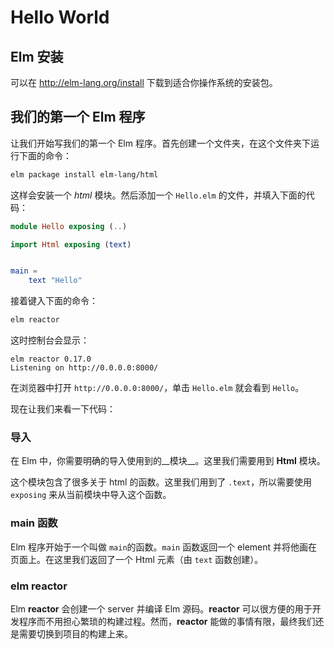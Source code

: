 # Hello World

## Elm 安装

可以在 http://elm-lang.org/install 下载到适合你操作系统的安装包。

## 我们的第一个 Elm 程序

让我们开始写我们的第一个 Elm 程序。首先创建一个文件夹，在这个文件夹下运行下面的命令：

```bash
elm package install elm-lang/html
```

这样会安装一个 _html_ 模块。然后添加一个 `Hello.elm` 的文件，并填入下面的代码：

```elm
module Hello exposing (..)

import Html exposing (text)


main =
    text "Hello"
```

接着键入下面的命令：

```bash
elm reactor
```

这时控制台会显示：

```
elm reactor 0.17.0
Listening on http://0.0.0.0:8000/
```

在浏览器中打开 `http://0.0.0.0:8000/`，单击 `Hello.elm` 就会看到 `Hello`。

现在让我们来看一下代码：

### 导入

在 Elm 中，你需要明确的导入使用到的__模块__。这里我们需要用到 __Html__ 模块。

这个模块包含了很多关于 html 的函数。这里我们用到了 `.text`，所以需要使用 `exposing` 来从当前模块中导入这个函数。

### main 函数

Elm 程序开始于一个叫做 `main`的函数。`main` 函数返回一个 element 并将他画在页面上。在这里我们返回了一个 Html 元素（由 `text` 函数创建）。

### elm reactor

Elm __reactor__ 会创建一个 server 并编译 Elm 源码。__reactor__ 可以很方便的用于开发程序而不用担心繁琐的构建过程。然而，__reactor__ 能做的事情有限，最终我们还是需要切换到项目的构建上来。
